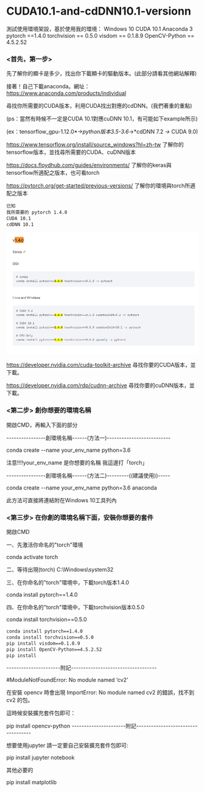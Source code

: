 # CUDA10.1-and-cdDNN10.1-versionn
測試使用環境架設，基於使用我的環境： Windows 10 CUDA 10.1 Anaconda 3  pytorch ==1.4.0 torchvision == 0.5.0 visdom == 0.1.8.9 OpenCV-Python == 4.5.2.52


### <首先，第一步> 
先了解你的顯卡是多少，找出你下載顯卡的驅動版本。(此部分請看其他網站解釋)

接著！自己下載anaconda。網址：https://www.anaconda.com/products/individual

尋找你所需要的CUDA版本，利用CUDA找出對應的cdDNN。(我們著重的重點)

(ps：當然有時候不一定是CUDA 10.1對應cuDNN 10.1，有可能如下example所示)

(ex：tensorflow_gpu-1.12.0*→*python版本3.5-3.6*→*cdDNN 7.2	*→* CUDA 9.0)


https://www.tensorflow.org/install/source_windows?hl=zh-tw
了解你的tensorflow版本，並找尋所需要的CUDA、cuDNN版本

https://docs.floydhub.com/guides/environments/
了解你的keras與tensorflow所適配之版本，也可看torch

https://pytorch.org/get-started/previous-versions/
了解你的環境與torch所適配之版本


```
已知
我所需要的 pytorch 1.4.0
CUDA 10.1
cdDNN 10.1
```
![image](https://github.com/abcpp12383/CUDA10.1-and-cdDNN10.1-versionn/blob/main/%E8%9E%A2%E5%B9%95%E6%93%B7%E5%8F%96%E7%95%AB%E9%9D%A2%202021-07-02%20155921.png)


https://developer.nvidia.com/cuda-toolkit-archive
尋找你要的CUDA版本，並下載。

https://developer.nvidia.com/rdp/cudnn-archive
尋找你要的cuDNN版本，並下載。


### <第二步> 創你想要的環境名稱
開啟CMD，再輸入下面的部分

----------------創環境名稱------(方法一)--------------------------

conda create --name your_env_name python=3.6

注意!!!!your_env_name 是你想要的名稱 我這邊打「torch」

----------------創環境名稱------(方法二)---------((建議使用))-----

conda create --name your_env_name python=3.6 anaconda

此方法可直接將連結附在Windows 10工具列內 

### <第三步> 在你創的環境名稱下面，安裝你想要的套件
開啟CMD

一、先激活你命名的"torch"環境

conda activate torch

二、等待出現(torch) C:\Windows\system32

三、在你命名的"torch"環境中，下載torch版本1.4.0 

conda install pytorch==1.4.0 

四、在你命名的"torch"環境中，下載torchvision版本0.5.0 

conda install torchvision==0.5.0 



```
conda install pytorch==1.4.0
conda install torchvision==0.5.0
pip install visdom==0.1.8.9
pip install OpenCV-Python==4.5.2.52
pip install 
```
----------------------附記-----------------------------------

#ModuleNotFoundError: No module named ‘cv2’

在安裝 opencv 時會出現 ImportError: No module named cv2 的錯誤，找不到 cv2 的包。

這時候安裝擴充套件包即可：

pip install opencv-python
----------------------附記-----------------------------------

想要使用jupyter 請一定要自己安裝擴充套件包即可:

pip install jupyter notebook

其他必要的

pip install matplotlib
